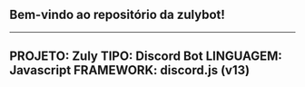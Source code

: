 ## Bem-vindo ao repositório da zulybot!
---
PROJETO: Zuly
TIPO: Discord Bot
LINGUAGEM: Javascript
FRAMEWORK: discord.js (v13)
---
